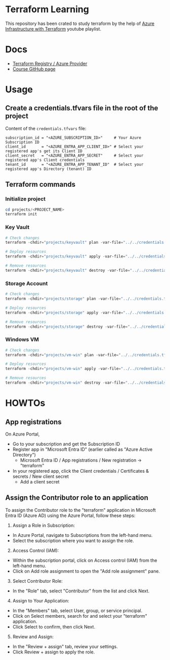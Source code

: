 # Terraform Learning

This repository has been crated to study terraform by the help of [Azure Infrastructure with Terraform](https://www.youtube.com/watch?v=lH3KT9RUEOA&list=PLLc2nQDXYMHowSZ4Lkq2jnZ0gsJL3ArAw) youtube playlist.

# Docs

- [Terraform Registry / Azure Provider](https://registry.terraform.io/providers/hashicorp/azurerm/latest/docs)
- [Course GitHub page](https://github.com/cloudxeus/terraform-azure)

# Usage

## Create a credentials.tfvars file in the root of the project

Content of the `credentials.tfvars` file:
```
subscription_id = "<AZURE_SUBSCRIPTION_ID>"     # Your Azure Subscription ID
client_id       = "<AZURE_ENTRA_APP_CLIENT_ID>" # Select your registered app's get its Client ID
client_secret   = "<AZURE_ENTRA_APP_SECRET"     # Select your registered app's Client credentials
tenant_id       = "<AZURE_ENTRA_APP_TENANT_ID"  # Select your registered app's Directory (tenant) ID
```

## Terraform commands

### Initialize project

```powershell
cd projects/<PROJECT_NAME>
terraform init
```

### Key Vault

```powershell
# Check changes
terraform -chdir="projects/keyvault" plan -var-file="../../credentials.tfvars" -out="keyvault.tfplan"

# Deploy resources
terraform -chdir="projects/keyvault" apply -var-file="../../credentials.tfvars" -auto-approve "keyvault.tfplan"

# Remove resources
terraform -chdir="projects/keyvault" destroy -var-file="../../credentials.tfvars" -auto-approve
```

### Storage Account

```powershell
# Check changes
terraform -chdir="projects/storage" plan -var-file="../../credentials.tfvars" -out="storage.tfplan"

# Deploy resources
terraform -chdir="projects/storage" apply -var-file="../../credentials.tfvars" -auto-approve "storage.tfplan"

# Remove resources
terraform -chdir="projects/storage" destroy -var-file="../../credentials.tfvars" -auto-approve
```

### Windows VM

```powershell
# Check changes
terraform -chdir="projects/vm-win" plan -var-file="../../credentials.tfvars" -out="vm-win.tfplan"

# Deploy resources
terraform -chdir="projects/vm-win" apply -var-file="../../credentials.tfvars" -auto-approve "vm-win.tfplan"

# Remove resources
terraform -chdir="projects/vm-win" destroy -var-file="../../credentials.tfvars" -auto-approve
```

# HOWTOs

## App registrations

On Azure Portal,
- Go to your subscription and get the Subscription ID
- Register app in "Microsoft Entra ID" (earlier called as "Azure Active Directory")
  - Microsoft Entra ID / App registrations / New registration -> "terraform"
- In your registered app, click the Client credentials / Certificates & secrets / New client secret
  - Add a client secret

## Assign the Contributor role to an application 

To assign the Contributor role to the "terraform" application in Microsoft Entra ID (Azure AD) using the Azure Portal, follow these steps:

1. Assign a Role in Subscription:

- In Azure Portal, navigate to Subscriptions from the left-hand menu.
- Select the subscription where you want to assign the role.

2. Access Control (IAM):

- Within the subscription portal, click on Access control (IAM) from the left-hand menu.
- Click on Add role assignment to open the "Add role assignment" pane.

3. Select Contributor Role:

- In the "Role" tab, select "Contributor" from the list and click Next.

4. Assign to Your Application:

- In the "Members" tab, select User, group, or service principal.
- Click on Select members, search for and select your "terraform" application.
- Click Select to confirm, then click Next.

5. Review and Assign:

- In the "Review + assign" tab, review your settings.
- Click Review + assign to apply the role.